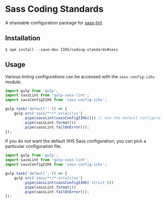 # Sass Coding Standards

A shareable configuration package for [sass-lint](https://github.com/sasstools/sass-lint)

## Installation

```shell
$ npm install --save-dev IIHS/coding-standards#sass
```

## Usage

Various linting configurations can be accessed with the `sass-config-iihs` module.

```javascript
import gulp from 'gulp';
import sassLint from 'gulp-sass-lint';
import sassConfigIIHS from 'sass-config-iihs';

gulp.task('default', () => {
    gulp.src('sass/**/*.s+(a|c)ss')
        .pipe(sassLint(sassConfigIIHS())) // Use the default configuration
        .pipe(sassLint.format())
        .pipe(sassLint.failOnError());
});
```

If you do not want the default IIHS Sass configuration, you can pick a particular configuration file.

```javascript
import gulp from 'gulp';
import sassLint from 'gulp-sass-lint';
import sassConfigIIHS from 'sass-config-iihs';

gulp.task('default', () => {
    gulp.src('sass/**/*.s+(a|c)ss')
        .pipe(sassLint(sassConfigIIHS('strict')))
        .pipe(sassLint.format())
        .pipe(sassLint.failOnError());
});
```
